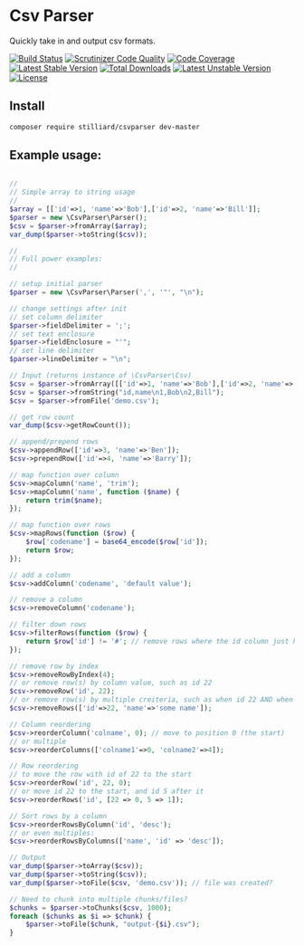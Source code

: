 
# Csv Parser
Quickly take in and output csv formats.

[![Build Status](https://travis-ci.org/stilliard/CsvParser.png?branch=master)](https://travis-ci.org/stilliard/CsvParser)
[![Scrutinizer Code Quality](https://scrutinizer-ci.com/g/stilliard/CsvParser/badges/quality-score.png?s=3f821d3231d78e86c41c9cd9213c68f164bb53d6)](https://scrutinizer-ci.com/g/stilliard/CsvParser/)
[![Code Coverage](https://scrutinizer-ci.com/g/stilliard/CsvParser/badges/coverage.png?s=dbc9d91b767b84a1a649b5695b8a3cdce690684a)](https://scrutinizer-ci.com/g/stilliard/CsvParser/)
[![Latest Stable Version](https://poser.pugx.org/stilliard/csvparser/v/stable.png)](https://packagist.org/packages/stilliard/csvparser) [![Total Downloads](https://poser.pugx.org/stilliard/csvparser/downloads.png)](https://packagist.org/packages/stilliard/csvparser) [![Latest Unstable Version](https://poser.pugx.org/stilliard/csvparser/v/unstable.png)](https://packagist.org/packages/stilliard/csvparser) [![License](https://poser.pugx.org/stilliard/csvparser/license.png)](https://packagist.org/packages/stilliard/csvparser)

## Install
```bash
composer require stilliard/csvparser dev-master
```

## Example usage:
```php

//
// Simple array to string usage
//
$array = [['id'=>1, 'name'=>'Bob'],['id'=>2, 'name'=>'Bill']];
$parser = new \CsvParser\Parser();
$csv = $parser->fromArray($array);
var_dump($parser->toString($csv));
```

```php
//
// Full power examples:
//

// setup initial parser
$parser = new \CsvParser\Parser(',', '"', "\n");

// change settings after init
// set column delimiter
$parser->fieldDelimiter = ';';
// set text enclosure
$parser->fieldEnclosure = "'";
// set line delimiter
$parser->lineDelimiter = "\n";

// Input (returns instance of \CsvParser\Csv)
$csv = $parser->fromArray([['id'=>1, 'name'=>'Bob'],['id'=>2, 'name'=>'Bill']]);
$csv = $parser->fromString("id,name\n1,Bob\n2,Bill");
$csv = $parser->fromFile('demo.csv');

// get row count
var_dump($csv->getRowCount());

// append/prepend rows
$csv->appendRow(['id'=>3, 'name'=>'Ben']);
$csv->prependRow(['id'=>4, 'name'=>'Barry']);

// map function over column
$csv->mapColumn('name', 'trim');
$csv->mapColumn('name', function ($name) {
    return trim($name);
});

// map function over rows
$csv->mapRows(function ($row) {
    $row['codename'] = base64_encode($row['id']);
    return $row;
});

// add a column
$csv->addColumn('codename', 'default value');

// remove a column
$csv->removeColumn('codename');

// filter down rows
$csv->filterRows(function ($row) {
    return $row['id'] != '#'; // remove rows where the id column just has a hash inside
});

// remove row by index
$csv->removeRowByIndex(4);
// or remove row(s) by column value, such as id 22
$csv->removeRow('id', 22);
// or remove row(s) by multiple creiteria, such as when id 22 AND when name is 'some name'
$csv->removeRows(['id'=>22, 'name'=>'some name']);

// Column reordering
$csv->reorderColumn('colname', 0); // move to position 0 (the start)
// or multiple
$csv->reorderColumns(['colname1'=>0, 'colname2'=>4]);

// Row reordering
// to move the row with id of 22 to the start
$csv->reorderRow('id', 22, 0);
// or move id 22 to the start, and id 5 after it
$csv->reorderRows('id', [22 => 0, 5 => 1]);

// Sort rows by a column
$csv->reorderRowsByColumn('id', 'desc');
// or even multiples:
$csv->reorderRowsByColumns(['name', 'id' => 'desc']);

// Output
var_dump($parser->toArray($csv));
var_dump($parser->toString($csv));
var_dump($parser->toFile($csv, 'demo.csv')); // file was created?

// Need to chunk into multiple chunks/files?
$chunks = $parser->toChunks($csv, 1000);
foreach ($chunks as $i => $chunk) {
    $parser->toFile($chunk, "output-{$i}.csv");
}

```
